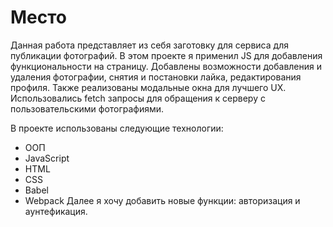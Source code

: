 # Место

Данная работа представляет из себя заготовку для сервиса для публикации фотографий. В этом проекте я применил JS для добавления функциональности на страницу. Добавлены возможности добавления и удаления фотографии, снятия и постановки лайка, редактирования профиля. Также реализованы модальные окна для лучшего UX. Использовались fetch запросы для обращения к серверу с пользовательскими фотографиями. 

В проекте использованы следующие технологии:
* ООП
* JavaScript
* HTML
* CSS
* Babel
* Webpack
Далее я хочу добавить новые функции: авторизация и аунтефикация.

